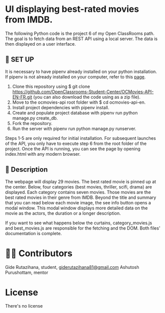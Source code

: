 
# UI displaying best-rated movies from IMDB.

The following Python code is the project 6 of my Open ClassRooms path. The goal is to fetch data from an REST API using a local server. The data is then displayed on a user interface. 

## 🔧 SET UP 

It is necessary to have pipenv already installed on your python installation. If pipenv is not already installed on your computer, refer to this [page](https://pipenv.pypa.io/en/latest/#install-pipenv-today).

1) Clone this repository using $ git clone https://github.com/OpenClassrooms-Student-Center/OCMovies-API-EN-FR.git (you can also download the code using as a zip file).
2) Move to the ocmovies-api root folder with $ cd ocmovies-api-en.
3) Install project dependencies with pipenv install.
4) Create and populate project database with pipenv run python manage.py create_db.
5) Fork the repository. 
6) Run the server with pipenv run python manage.py runserver.

Steps 1-5 are only required for initial installation. For subsequent launches of the API, you only have to execute step 6 from the root folder of the project. Once the API is running, you can see the page by opening index.html with any modern browser. 


## 📄 Description 

The webpage will display 29 movies. The best rated movie is pinned up at the center. Below, four categories (best movies, thriller, scifi, drama) are displayed. 
Each category contains seven movies. Those movies are the best rated movies in their genre from IMDB.
Beyond the title and summary that you can read below each movie image, the see info button opens a modal window. This modal window displays more detailed data on the movie as the actors, the duration or a longer description. 

If you want to see what happens below the curtains, category_movies.js and best_movies.js are responsible for the fetching and the DOM. Both files' documentation is complete. 

# 👷‍♂️ Contributors

Gide Rutazihana, student, giderutazihana81@gmail.com 
Ashutosh Purushottam, mentor

# License

 There's no license 
